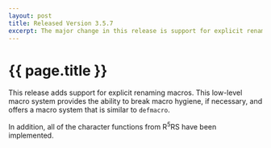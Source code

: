 ```yaml
---
layout: post
title: Released Version 3.5.7 
excerpt: The major change in this release is support for explicit renaming macros. This low-level macro system provides... 
---
```

# {{ page.title }}

This release adds support for explicit renaming macros. This low-level macro system provides the ability to break macro hygiene, if necessary, and offers a macro system that is similar to `defmacro`.

In addition, all of the character functions from R<sup>5</sup>RS have been implemented.


